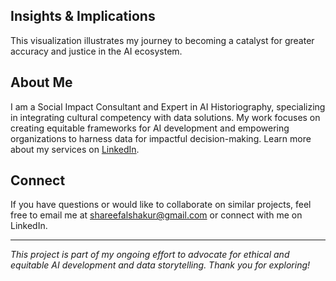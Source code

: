 ## Insights & Implications
This visualization illustrates my journey to becoming a catalyst for greater accuracy and justice in the AI ecosystem.

## About Me
I am a Social Impact Consultant and Expert in AI Historiography, specializing in integrating cultural competency with data solutions. My work focuses on creating equitable frameworks for AI development and empowering organizations to harness data for impactful decision-making. Learn more about my services on [LinkedIn](https://linkedin.com/in/yourprofile).

## Connect
If you have questions or would like to collaborate on similar projects, feel free to email me at shareefalshakur@gmail.com or connect with me on LinkedIn.

---

_This project is part of my ongoing effort to advocate for ethical and equitable AI development and data storytelling. Thank you for exploring!_

